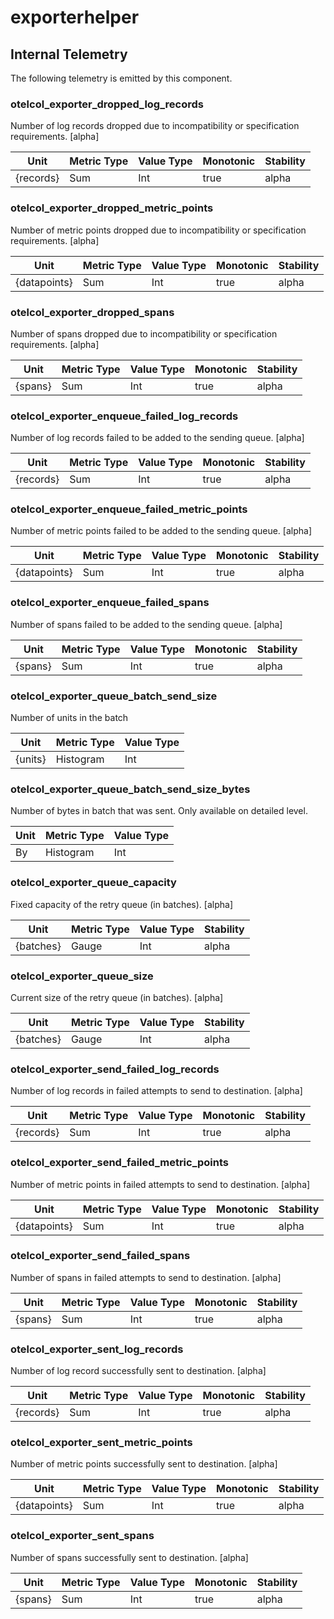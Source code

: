 [comment]: <> (Code generated by mdatagen. DO NOT EDIT.)

# exporterhelper

## Internal Telemetry

The following telemetry is emitted by this component.

### otelcol_exporter_dropped_log_records

Number of log records dropped due to incompatibility or specification requirements. [alpha]

| Unit | Metric Type | Value Type | Monotonic | Stability |
| ---- | ----------- | ---------- | --------- | --------- |
| {records} | Sum | Int | true | alpha |

### otelcol_exporter_dropped_metric_points

Number of metric points dropped due to incompatibility or specification requirements. [alpha]

| Unit | Metric Type | Value Type | Monotonic | Stability |
| ---- | ----------- | ---------- | --------- | --------- |
| {datapoints} | Sum | Int | true | alpha |

### otelcol_exporter_dropped_spans

Number of spans dropped due to incompatibility or specification requirements. [alpha]

| Unit | Metric Type | Value Type | Monotonic | Stability |
| ---- | ----------- | ---------- | --------- | --------- |
| {spans} | Sum | Int | true | alpha |

### otelcol_exporter_enqueue_failed_log_records

Number of log records failed to be added to the sending queue. [alpha]

| Unit | Metric Type | Value Type | Monotonic | Stability |
| ---- | ----------- | ---------- | --------- | --------- |
| {records} | Sum | Int | true | alpha |

### otelcol_exporter_enqueue_failed_metric_points

Number of metric points failed to be added to the sending queue. [alpha]

| Unit | Metric Type | Value Type | Monotonic | Stability |
| ---- | ----------- | ---------- | --------- | --------- |
| {datapoints} | Sum | Int | true | alpha |

### otelcol_exporter_enqueue_failed_spans

Number of spans failed to be added to the sending queue. [alpha]

| Unit | Metric Type | Value Type | Monotonic | Stability |
| ---- | ----------- | ---------- | --------- | --------- |
| {spans} | Sum | Int | true | alpha |

### otelcol_exporter_queue_batch_send_size

Number of units in the batch

| Unit | Metric Type | Value Type |
| ---- | ----------- | ---------- |
| {units} | Histogram | Int |

### otelcol_exporter_queue_batch_send_size_bytes

Number of bytes in batch that was sent. Only available on detailed level.

| Unit | Metric Type | Value Type |
| ---- | ----------- | ---------- |
| By | Histogram | Int |

### otelcol_exporter_queue_capacity

Fixed capacity of the retry queue (in batches). [alpha]

| Unit | Metric Type | Value Type | Stability |
| ---- | ----------- | ---------- | --------- |
| {batches} | Gauge | Int | alpha |

### otelcol_exporter_queue_size

Current size of the retry queue (in batches). [alpha]

| Unit | Metric Type | Value Type | Stability |
| ---- | ----------- | ---------- | --------- |
| {batches} | Gauge | Int | alpha |

### otelcol_exporter_send_failed_log_records

Number of log records in failed attempts to send to destination. [alpha]

| Unit | Metric Type | Value Type | Monotonic | Stability |
| ---- | ----------- | ---------- | --------- | --------- |
| {records} | Sum | Int | true | alpha |

### otelcol_exporter_send_failed_metric_points

Number of metric points in failed attempts to send to destination. [alpha]

| Unit | Metric Type | Value Type | Monotonic | Stability |
| ---- | ----------- | ---------- | --------- | --------- |
| {datapoints} | Sum | Int | true | alpha |

### otelcol_exporter_send_failed_spans

Number of spans in failed attempts to send to destination. [alpha]

| Unit | Metric Type | Value Type | Monotonic | Stability |
| ---- | ----------- | ---------- | --------- | --------- |
| {spans} | Sum | Int | true | alpha |

### otelcol_exporter_sent_log_records

Number of log record successfully sent to destination. [alpha]

| Unit | Metric Type | Value Type | Monotonic | Stability |
| ---- | ----------- | ---------- | --------- | --------- |
| {records} | Sum | Int | true | alpha |

### otelcol_exporter_sent_metric_points

Number of metric points successfully sent to destination. [alpha]

| Unit | Metric Type | Value Type | Monotonic | Stability |
| ---- | ----------- | ---------- | --------- | --------- |
| {datapoints} | Sum | Int | true | alpha |

### otelcol_exporter_sent_spans

Number of spans successfully sent to destination. [alpha]

| Unit | Metric Type | Value Type | Monotonic | Stability |
| ---- | ----------- | ---------- | --------- | --------- |
| {spans} | Sum | Int | true | alpha |
